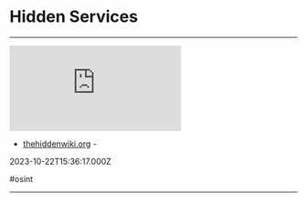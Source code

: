 # Hidden Services

---

![](https://rdl.ink/render/https%3A%2F%2Fthehiddenwiki.org)

- [thehiddenwiki.org](https://thehiddenwiki.org) - 

2023-10-22T15:36:17.000Z

#osint

---

